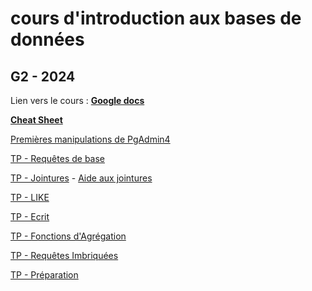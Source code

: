 # cours d'introduction aux bases de données

## G2 - 2024

Lien vers le cours : **[Google docs](https://docs.google.com/presentation/d/1TKlmLLidOdDczgt6kVVT4sk8SPTT3wJeAhqYRh8FDHs/edit?usp=sharing)**

**[Cheat Sheet](./Cheat%20Sheet%20SQL.pdf)**

[Premières manipulations de PgAdmin4](/TP/SELECT/Mise%20en%20place.md)

[TP - Requêtes de base](/TP/SELECT/Requetes%20de%20base.md)

[TP - Jointures](/TP/JOIN/Jointures.md) - [Aide aux jointures](/TP/JOIN/AideJointures.md)

[TP - LIKE](/TP/LIKE/LIKE.md)

[TP - Ecrit](/TP/Ecrit/JOIN_ecrit.md)

[TP - Fonctions d'Agrégation](/TP/Agg/Agregation.md)

[TP - Requêtes Imbriquées](/TP/Imbriquees/Imbriquees.md)

[TP - Préparation](/TP/Preparation/Preparation.md)